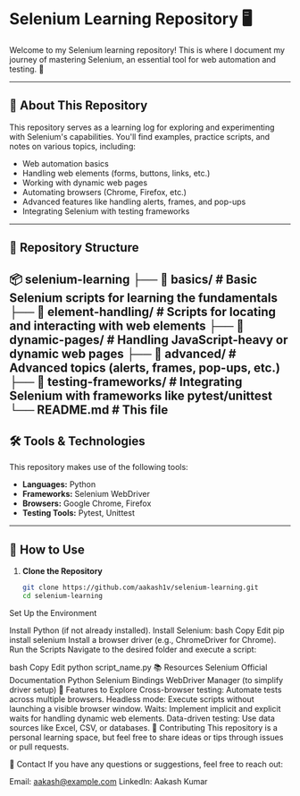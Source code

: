 # Selenium Learning Repository 🖥️

Welcome to my Selenium learning repository! This is where I document my journey of mastering Selenium, an essential tool for web automation and testing. 🚀  

---

## 🧐 About This Repository  

This repository serves as a learning log for exploring and experimenting with Selenium's capabilities. You'll find examples, practice scripts, and notes on various topics, including:  

- Web automation basics  
- Handling web elements (forms, buttons, links, etc.)  
- Working with dynamic web pages  
- Automating browsers (Chrome, Firefox, etc.)  
- Advanced features like handling alerts, frames, and pop-ups  
- Integrating Selenium with testing frameworks  

---

## 📂 Repository Structure  
📦 selenium-learning ├── 📁 basics/ # Basic Selenium scripts for learning the fundamentals ├── 📁 element-handling/ # Scripts for locating and interacting with web elements ├── 📁 dynamic-pages/ # Handling JavaScript-heavy or dynamic web pages ├── 📁 advanced/ # Advanced topics (alerts, frames, pop-ups, etc.) ├── 📁 testing-frameworks/ # Integrating Selenium with frameworks like pytest/unittest └── README.md # This file
---

## 🛠️ Tools & Technologies  

This repository makes use of the following tools:  
- **Languages:** Python  
- **Frameworks:** Selenium WebDriver  
- **Browsers:** Google Chrome, Firefox  
- **Testing Tools:** Pytest, Unittest  

---

## 🚀 How to Use  

1. **Clone the Repository**  
   ```bash
   git clone https://github.com/aakash1v/selenium-learning.git
   cd selenium-learning
Set Up the Environment

Install Python (if not already installed).
Install Selenium:
bash
Copy
Edit
pip install selenium
Install a browser driver (e.g., ChromeDriver for Chrome).
Run the Scripts
Navigate to the desired folder and execute a script:

bash
Copy
Edit
python script_name.py
📚 Resources
Selenium Official Documentation
Python Selenium Bindings
WebDriver Manager (to simplify driver setup)
🌟 Features to Explore
Cross-browser testing: Automate tests across multiple browsers.
Headless mode: Execute scripts without launching a visible browser window.
Waits: Implement implicit and explicit waits for handling dynamic web elements.
Data-driven testing: Use data sources like Excel, CSV, or databases.
🤝 Contributing
This repository is a personal learning space, but feel free to share ideas or tips through issues or pull requests.

📧 Contact
If you have any questions or suggestions, feel free to reach out:

Email: aakash@example.com
LinkedIn: Aakash Kumar

